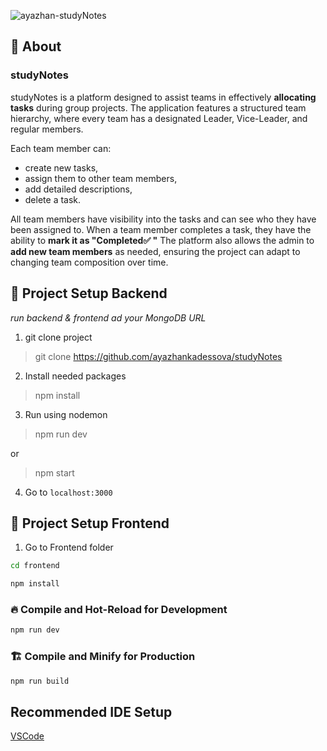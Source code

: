 ![ayazhan-studyNotes](https://github.com/user-attachments/assets/3a9a0f69-475c-44e6-89d1-8eed1cbac351)

## <a id="about"></a>📖 About

### studyNotes

studyNotes is a platform designed to assist teams in effectively **allocating tasks** during group projects. The application features a structured team hierarchy, where every team has a designated Leader, Vice-Leader, and regular members. 

Each team member can:
- create new tasks,
- assign them to other team members,
- add detailed descriptions,
- delete a task.

All team members have visibility into the tasks and can see who they have been assigned to. When a team member completes a task, they have the ability to **mark it as "Completed✅ "** The platform also allows the admin to **add new team members** as needed, ensuring the project can adapt to changing team composition over time.

## <a id="Project-setup1"></a>🚀 Project Setup Backend

_run backend & frontend_
_ad your MongoDB URL_

1. git clone project

> git clone https://github.com/ayazhankadessova/studyNotes

2. Install needed packages

> npm install

3. Run using nodemon

> npm run dev

or

> npm start

4. Go to `localhost:3000`

## <a id="Project-setup"></a>🚀 Project Setup Frontend

1. Go to Frontend folder

```sh
cd frontend
```

```sh
npm install
```

### 🔥 Compile and Hot-Reload for Development

```sh
npm run dev
```

### 🏗️ Compile and Minify for Production

```sh
npm run build
```
## Recommended IDE Setup

[VSCode](https://code.visualstudio.com/) 

